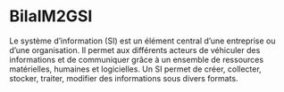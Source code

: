 # BilalM2GSI
Le système d’information (SI) est un élément central d’une entreprise ou d’une organisation. Il permet aux différents acteurs de véhiculer des informations et de communiquer grâce à un ensemble de ressources matérielles, humaines et logicielles. Un SI permet de créer, collecter, stocker, traiter, modifier des informations sous divers formats.
